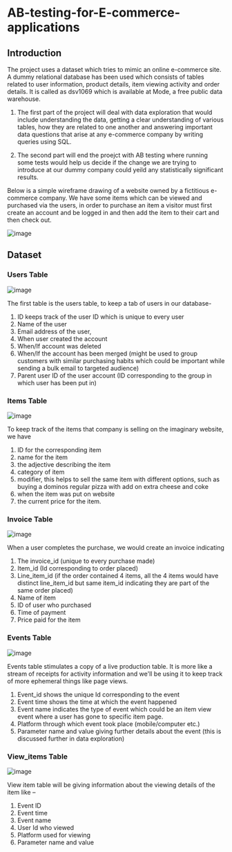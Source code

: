 # AB-testing-for-E-commerce-applications

## Introduction

The project uses a dataset which tries to mimic an online e-commerce site. A dummy relational database has been used which consists of tables related to user information, product details, item viewing activity and order details. It is called as dsv1069 which is available at Mode, a free public data warehouse.

1. The first part of the project will deal with data exploration that would include understanding the data, getting a clear understanding of various tables, how they are related to one another and answering important data questions that arise at any e-commerce company by writing queries using SQL.

2. The second part will end the proejct with AB testing where running some tests would help us decide if the change we are trying to introduce at our dummy company could yeild any statistically significant results.

Below is a simple wireframe drawing of a website owned by a fictitious e-commerce company. We have some items which can be viewed and purchased via the users, in order to purchase an item a visitor must first create an account and be logged in and then add the item to their cart and then check out.

![image](https://user-images.githubusercontent.com/71550473/126879795-0057cefa-7183-44f3-b1ac-6c12a2009cc7.png)

## Dataset

### Users Table
![image](https://user-images.githubusercontent.com/71550473/126879849-77dfc4a5-cf0d-4a98-bcfa-f9be7dbf282b.png)

The first table is the users table, to keep a tab of users in our database-

1.	ID keeps track of the user ID which is unique to every user
2.	Name of the user
3.	Email address of the user,
4.	When user created the account
5.	When/If account was deleted
6.	When/If  the account has been merged (might be used to group customers with similar purchasing habits which could be important while sending a bulk email to targeted audience)
7.	Parent user ID of the user account (ID corresponding to the group in which user has been put in)

### Items Table
![image](https://user-images.githubusercontent.com/71550473/126879947-50b5e07d-933b-479e-ba96-e0ab7598110f.png)

To keep track of the items that company is selling on the imaginary website, we have
 
1.	ID for the corresponding item 
2.	name for the item
3.	the adjective describing the item
4.	category of item
5.	modifier, this helps to sell the same item with different options, such as buying a dominos regular pizza with add on extra cheese and coke
6.	when the item was put on website
7.	the current price for the item. 

### Invoice Table
![image](https://user-images.githubusercontent.com/71550473/126880101-bf6efb7f-1ff8-43be-825f-8006b5951919.png)

When a user completes the purchase, we would create an invoice indicating

1.	The invoice_id (unique to every purchase made)
2.	Item_id (Id corresponding to order placed)
3.	Line_item_id (if the order contained 4 items, all the 4 items would have distinct line_item_id but same item_id indicating they are part of the same order placed)
4.	Name of item
5.	ID of user who purchased
6.	Time of payment
7.	Price paid for the item

### Events Table
![image](https://user-images.githubusercontent.com/71550473/126880151-a1859bab-eefa-40f5-99d6-5fc7d766b08f.png)

Events table stimulates a copy of a live production table. It is more like a stream of receipts for activity information and we'll be using it to keep track of more ephemeral things like page views. 

1.	Event_id shows the unique Id corresponding to the event 
2.	Event time shows the time at which the event happened
3.	Event name indicates the type of event which could be an item view event where a user has gone to specific item page. 
4.	Platform through which event took place (mobile/computer etc.)
5.	Parameter name and value giving further details about the event (this is discussed further in data exploration)

### View_items Table
![image](https://user-images.githubusercontent.com/71550473/126880188-9892ab6e-0c4c-4db1-a59b-bc00dc1bf772.png)

View item table will be giving information about the viewing details of the item like –

1.	Event ID 
2.	Event time
3.	Event name
4.	User Id who viewed
5.	Platform used for viewing
6.	Parameter name and value
